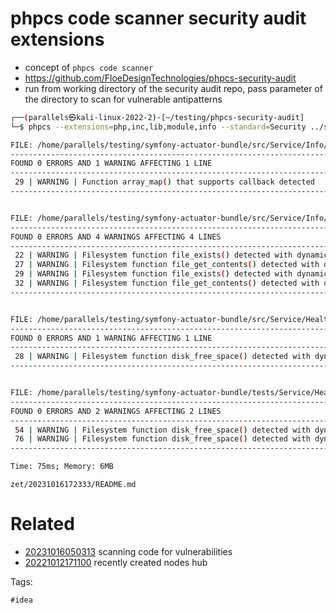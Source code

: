 # phpcs code scanner security audit extensions

- concept of `phpcs code scanner`
- https://github.com/FloeDesignTechnologies/phpcs-security-audit
- run from working directory of the security audit repo, pass parameter of the directory to scan for vulnerable antipatterns
```bash
┌──(parallels㉿kali-linux-2022-2)-[~/testing/phpcs-security-audit]
└─$ phpcs --extensions=php,inc,lib,module,info --standard=Security ../symfony-actuator-bundle

FILE: /home/parallels/testing/symfony-actuator-bundle/src/Service/Info/Collector/Symfony.php
--------------------------------------------------------------------------------------------
FOUND 0 ERRORS AND 1 WARNING AFFECTING 1 LINE
--------------------------------------------------------------------------------------------
 29 | WARNING | Function array_map() that supports callback detected
--------------------------------------------------------------------------------------------


FILE: /home/parallels/testing/symfony-actuator-bundle/src/Service/Info/Collector/Git.php
----------------------------------------------------------------------------------------
FOUND 0 ERRORS AND 4 WARNINGS AFFECTING 4 LINES
----------------------------------------------------------------------------------------
 22 | WARNING | Filesystem function file_exists() detected with dynamic parameter
 27 | WARNING | Filesystem function file_get_contents() detected with dynamic parameter
 29 | WARNING | Filesystem function file_exists() detected with dynamic parameter
 32 | WARNING | Filesystem function file_get_contents() detected with dynamic parameter
----------------------------------------------------------------------------------------


FILE: /home/parallels/testing/symfony-actuator-bundle/src/Service/Health/Indicator/DiskSpaceHealthIndicator.php
---------------------------------------------------------------------------------------------------------------
FOUND 0 ERRORS AND 1 WARNING AFFECTING 1 LINE
---------------------------------------------------------------------------------------------------------------
 28 | WARNING | Filesystem function disk_free_space() detected with dynamic parameter
---------------------------------------------------------------------------------------------------------------


FILE: /home/parallels/testing/symfony-actuator-bundle/tests/Service/Health/Indicator/DiskSpaceHealthIndicatorTest.php
---------------------------------------------------------------------------------------------------------------------
FOUND 0 ERRORS AND 2 WARNINGS AFFECTING 2 LINES
---------------------------------------------------------------------------------------------------------------------
 54 | WARNING | Filesystem function disk_free_space() detected with dynamic parameter
 76 | WARNING | Filesystem function disk_free_space() detected with dynamic parameter
---------------------------------------------------------------------------------------------------------------------

Time: 75ms; Memory: 6MB
```

` zet/20231016172333/README.md `

# Related

- [20231016050313](/zet/20231016050313/README.md) scanning code for vulnerabilities
- [20221012171100](/zet/20221012171100/README.md) recently created nodes hub

Tags:

    #idea
